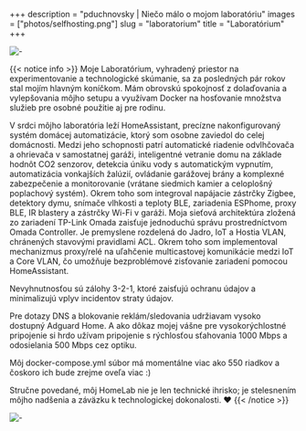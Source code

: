 +++
description = "pduchnovsky | Niečo málo o mojom laboratóriu"
images = ["photos/selfhosting.png"]
slug = "laboratorium"
title = "Laboratórium"
+++

![-](photos/homelab.jpg "toto je moje ihrisko")

{{< notice info >}}
Moje Laboratórium, vyhradený priestor na experimentovanie a technologické skúmanie, sa za posledných pár rokov stal mojím hlavným koníčkom. Mám obrovskú spokojnosť z dolaďovania a vylepšovania môjho setupu a využívam Docker na hosťovanie množstva služieb pre osobné použitie aj pre rodinu.

V srdci môjho laboratória leží HomeAssistant, precízne nakonfigurovaný systém domácej automatizácie, ktorý som osobne zaviedol do celej domácnosti. Medzi jeho schopnosti patrí automatické riadenie odvlhčovača a ohrievača v samostatnej garáži, inteligentné vetranie domu na základe hodnôt CO2 senzorov, detekcia úniku vody s automatickým vypnutím, automatizácia vonkajších žalúzií, ovládanie garážovej brány a komplexné zabezpečenie a monitorovanie (vrátane siedmich kamier a celoplošný poplachový systém). Okrem toho som integroval napájacie zástrčky Zigbee, detektory dymu, snímače vlhkosti a teploty BLE, zariadenia ESPhome, proxy BLE, IR blastery a zástrčky Wi-Fi v garáži. Moja sieťová architektúra zložená zo zariadení TP-Link Omada zaisťuje jednoduchú správu prostredníctvom Omada Controller. Je premyslene rozdelená do Jadro, IoT a Hostia VLAN, chránených stavovými pravidlami ACL. Okrem toho som implementoval mechanizmus proxy/relé na uľahčenie multicastovej komunikácie medzi IoT a Core VLAN, čo umožňuje bezproblémové zisťovanie zariadení pomocou HomeAssistant.

Nevyhnutnosťou sú zálohy 3-2-1, ktoré zaisťujú ochranu údajov a minimalizujú vplyv incidentov straty údajov.

Pre dotazy DNS a blokovanie reklám/sledovania udržiavam vysoko dostupný Adguard Home. A ako dôkaz mojej vášne pre vysokorýchlostné pripojenie si hrdo užívam pripojenie s rýchlosťou sťahovania 1000 Mbps a odosielania 500 Mbps cez optiku.

Môj docker-compose.yml súbor má momentálne viac ako 550 riadkov a čoskoro ich bude zrejme oveľa viac :)

Stručne povedané, môj HomeLab nie je len technické ihrisko; je stelesnením môjho nadšenia a záväzku k technologickej dokonalosti. ❤️
{{< /notice >}}

![-](photos/hass.jpg "homeassistant dashboard")
